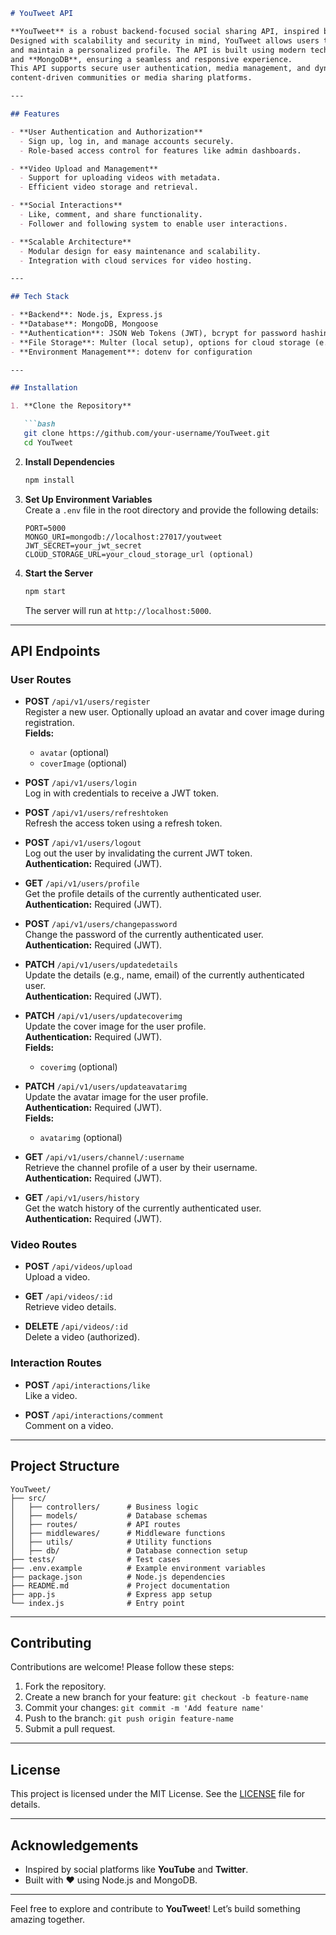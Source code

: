 ```markdown
# YouTweet API

**YouTweet** is a robust backend-focused social sharing API, inspired by the features of both YouTube and Twitter.
Designed with scalability and security in mind, YouTweet allows users to upload and manage videos, interact socially,
and maintain a personalized profile. The API is built using modern technologies like **Node.js**, **Express.js**,
and **MongoDB**, ensuring a seamless and responsive experience.
This API supports secure user authentication, media management, and dynamic social interactions  making it ideal for building
content-driven communities or media sharing platforms.

---

## Features

- **User Authentication and Authorization**
  - Sign up, log in, and manage accounts securely.
  - Role-based access control for features like admin dashboards.

- **Video Upload and Management**
  - Support for uploading videos with metadata.
  - Efficient video storage and retrieval.

- **Social Interactions**
  - Like, comment, and share functionality.
  - Follower and following system to enable user interactions.

- **Scalable Architecture**
  - Modular design for easy maintenance and scalability.
  - Integration with cloud services for video hosting.

---

## Tech Stack

- **Backend**: Node.js, Express.js
- **Database**: MongoDB, Mongoose
- **Authentication**: JSON Web Tokens (JWT), bcrypt for password hashing
- **File Storage**: Multer (local setup), options for cloud storage (e.g., AWS S3, Google Cloud Storage)
- **Environment Management**: dotenv for configuration

---

## Installation

1. **Clone the Repository**

   ```bash
   git clone https://github.com/your-username/YouTweet.git
   cd YouTweet
   ```

2. **Install Dependencies**

   ```bash
   npm install
   ```

3. **Set Up Environment Variables**  
   Create a `.env` file in the root directory and provide the following details:

   ```env
   PORT=5000
   MONGO_URI=mongodb://localhost:27017/youtweet
   JWT_SECRET=your_jwt_secret
   CLOUD_STORAGE_URL=your_cloud_storage_url (optional)
   ```

4. **Start the Server**

   ```bash
   npm start
   ```

   The server will run at `http://localhost:5000`.

---

## API Endpoints

### **User Routes**

- **POST** `/api/v1/users/register`  
  Register a new user. Optionally upload an avatar and cover image during registration.  
  **Fields:**  
  - `avatar` (optional)  
  - `coverImage` (optional)  

- **POST** `/api/v1/users/login`  
  Log in with credentials to receive a JWT token.

- **POST** `/api/v1/users/refreshtoken`  
  Refresh the access token using a refresh token.

- **POST** `/api/v1/users/logout`  
  Log out the user by invalidating the current JWT token.  
  **Authentication:** Required (JWT).

- **GET** `/api/v1/users/profile`  
  Get the profile details of the currently authenticated user.  
  **Authentication:** Required (JWT).

- **POST** `/api/v1/users/changepassword`  
  Change the password of the currently authenticated user.  
  **Authentication:** Required (JWT).

- **PATCH** `/api/v1/users/updatedetails`  
  Update the details (e.g., name, email) of the currently authenticated user.  
  **Authentication:** Required (JWT).

- **PATCH** `/api/v1/users/updatecoverimg`  
  Update the cover image for the user profile.  
  **Authentication:** Required (JWT).  
  **Fields:**  
  - `coverimg` (optional)

- **PATCH** `/api/v1/users/updateavatarimg`  
  Update the avatar image for the user profile.  
  **Authentication:** Required (JWT).  
  **Fields:**  
  - `avatarimg` (optional)

- **GET** `/api/v1/users/channel/:username`  
  Retrieve the channel profile of a user by their username.  
  **Authentication:** Required (JWT).

- **GET** `/api/v1/users/history`  
  Get the watch history of the currently authenticated user.  
  **Authentication:** Required (JWT).

### **Video Routes**

- **POST** `/api/videos/upload`  
  Upload a video.

- **GET** `/api/videos/:id`  
  Retrieve video details.

- **DELETE** `/api/videos/:id`  
  Delete a video (authorized).

### **Interaction Routes**

- **POST** `/api/interactions/like`  
  Like a video.

- **POST** `/api/interactions/comment`  
  Comment on a video.

---

## Project Structure

```plaintext
YouTweet/
├── src/
│   ├── controllers/      # Business logic
│   ├── models/           # Database schemas
│   ├── routes/           # API routes
│   ├── middlewares/      # Middleware functions
│   ├── utils/            # Utility functions
│   ├── db/               # Database connection setup
├── tests/                # Test cases
├── .env.example          # Example environment variables
├── package.json          # Node.js dependencies
├── README.md             # Project documentation
├── app.js                # Express app setup
└── index.js              # Entry point
```

---

## Contributing

Contributions are welcome! Please follow these steps:

1. Fork the repository.
2. Create a new branch for your feature: `git checkout -b feature-name`
3. Commit your changes: `git commit -m 'Add feature name'`
4. Push to the branch: `git push origin feature-name`
5. Submit a pull request.

---

## License

This project is licensed under the MIT License. See the [LICENSE](LICENSE) file for details.

---

## Acknowledgements

- Inspired by social platforms like **YouTube** and **Twitter**.
- Built with ❤️ using Node.js and MongoDB.

---

Feel free to explore and contribute to **YouTweet**! Let’s build something amazing together.
```